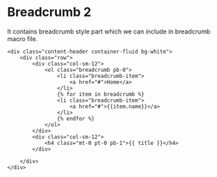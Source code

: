 # Breadcrumb 2

It contains breadcrumb style part which we can include in breadcrumb macro file.

```text
<div class="content-header container-fluid bg-white">
    <div class="row">
        <div class="col-sm-12">
            <ol class="breadcrumb pb-0">
                <li class="breadcrumb-item">
                    <a href="#">Home</a>
                </li>
                {% for item in breadcrumb %}
                <li class="breadcrumb-item">
                    <a href="#">{{item.name}}</a>
                </li>
                {% endfor %}
            </ol>
        </div>
        <div class="col-sm-12">
            <h4 class="mt-0 pt-0 pb-1">{{ title }}</h4>
        </div>

    </div>
</div>
```

